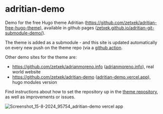 # adritian-demo

Demo for the free Hugo theme Adritian (https://github.com/zetxek/adritian-free-hugo-theme), available in github pages ([zetxek.github.io/adritian-git-submodule-demo/](zetxek.github.io/adritian-git-submodule-demo/)).

The theme is added as a submodule - and this site is updated automatically on every new push on the theme repo (via a [github action](https://github.com/zetxek/adritian-free-hugo-theme/actions/workflows/update-demo.yml).

Other demo sites for the theme are:

- https://github.com/zetxek/adrianmoreno.info ([adrianmoreno.info](https://www.adrianmoreno.info)), real world website
- https://github.com/zetxek/adritian-demo ([adritian-demo.vercel.app](adritian-demo.vercel.app)), hugo modules version

Find instructions about how to set the repository up in the [theme repository](https://github.com/zetxek/adritian-free-hugo-theme), as well as improvements or issues.

![Screenshot_15-8-2024_95754_adritian-demo vercel app](https://github.com/user-attachments/assets/bdbe5a11-3283-49fd-90ab-a823fe9f1c59)

